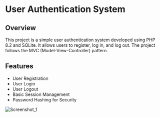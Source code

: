 # User Authentication System

## Overview

This project is a simple user authentication system developed using PHP 8.2 and SQLite. It allows users to register, log in, and log out. The project follows the MVC (Model-View-Controller) pattern.

## Features

- User Registration
- User Login
- User Logout
- Basic Session Management
- Password Hashing for Security

![Screenshot_1](https://github.com/user-attachments/assets/00a82d8a-9326-40ad-bbb4-862305096271)



